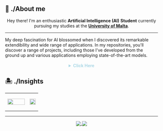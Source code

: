 <!--## Hi there! 👋 I'm Matthias, and yes "I have read the assignment brief!"🤔

## 🏝Stats:
<p align='center'>
<a href="https://github.com/mbar0075/">
  <img align="center" src="https://github-profile-summary-cards.vercel.app/api/cards/profile-details?username=mbar0075&theme=tokyonight"/>
</a>
</p>

## 👾 Most Used Languages:
<p align='center'>
<a href="https://github.com/mbar0075/">
  <img align="center" src="https://github-readme-stats.vercel.app/api/top-langs/?username=mbar0075&layout=donut&theme=tokyonight"/>
</a>
</p>

## This is a Github page, so speaking of coding 💻 , I have worked with the following Languages: 
1. 🐍 Python
2. ➕ C++
3. 🎮 C# (Unity)
4. 🖨 C
5. 🚀 Java
6. 🌐 HTML, PHP, CSS, JavaScript 
10. 📊 R
11. 🧠 Prolog 
12. 🗃️ SQL 
13. 🔍 Cypher

## Feel Free to have a look around 🧐 in the Repositories tab.
-->

## 👋 ./About me
<div align='center'>
  
Hey there! I'm an enthusiastic **Artificial Intelligence (AI)** **Student** currently pursuing my studies at the **[University of Malta](https://www.um.edu.mt/)**. 
</div>
<hr>
<div>
My deep fascination for AI blossomed when I discovered its remarkable extendibility and wide range of applications. In my repositories, you'll discover a range of projects, including those I've developed from the ground up and various applications employing state-of-the-art models.
</div>
</br>
<div align='center'>
  <details>
<summary  style="color: lightblue;"><b> Click Here</b></summary>
<p align='center'>
</br>
<b>I have proficiently employed a diverse array of libraries and frameworks, utilizing them to undertake extensive experimentation and software development, with a primary focus on AI solutions.</b>
</br></br>
<a href="https://github.com/mbar0075?tab=repositories">
  <img align="center" src="https://github.com/mbar0075/mbar0075/assets/103250564/f1e02dce-f4f4-46db-8477-f50a9bb0e044"/>
</a>
</p>
</details>
</div>


## 🏝 ./Insights
<table style="border: none;">
  <tr style="border: none;">
    <td style="text-align: left; border: none;" width="67%">
      <p align="justify" style>
        <a href="https://github.com/mbar0075/">
          <img align="center" src="https://github-profile-summary-cards.vercel.app/api/cards/profile-details?username=mbar0075&theme=tokyonight" width="100%" style="display: block; margin: 0 auto;"/>
        </a>
      </p>
    </td>
    <td style="text-align: right;">
      <p align="center">
      <a href="https://github.com/mbar0075?tab=repositories">
        <img align="center" src="https://github-readme-stats.vercel.app/api/top-langs/?username=mbar0075&layout=donut&theme=tokyonight" width="100%" style="display: block; margin: 0 auto;"/>
      </a>
      </p>
    </td>
  </tr>
</table>

<hr>
<p align='center'>
<a href="https://www.linkedin.com/in/matthias-bartolo-a2324a277/">
  <img align="center" src="https://img.shields.io/badge/LinkedIn-0077B5?style=for-the-badge&logo=linkedin&logoColor=white"/>
</a>
<a href="https://github.com/mbar0075?tab=repositories">
  <img align="center" src="https://img.shields.io/badge/GitHub-100000?style=for-the-badge&logo=github&logoColor=white"/>
</a>
</p>

